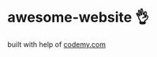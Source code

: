 # awesome-website :ok_hand:                                                                                                                                           
built with help of <a href="http://johnelder.com/">codemy.com</a>
